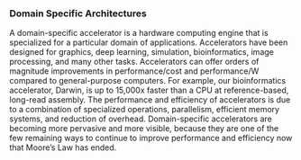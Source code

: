 ### Domain Specific Architectures

A domain-specific accelerator is a hardware computing engine that is specialized for a particular domain of applications. Accelerators have been designed for graphics, deep learning, simulation, bioinformatics, image processing, and many other tasks. Accelerators can offer orders of magnitude improvements in performance/cost and performance/W compared to general-purpose computers. For example, our bioinformatics accelerator, Darwin, is up to 15,000x faster than a CPU at reference-based, long-read assembly. The performance and efficiency of accelerators is due to a combination of specialized operations, parallelism, efficient memory systems, and reduction of overhead. Domain-specific accelerators are becoming more pervasive and more visible, because they are one of the few remaining ways to continue to improve performance and efficiency now that Moore’s Law has ended.

